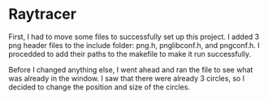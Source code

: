 # Raytracer

First, I had to move some files to successfully set up this project. I added 3 png header files to the include folder: png.h, pnglibconf.h, and pngconf.h. I procedded to add their paths to the makefile to make it run successfully. 

Before I changed anything else, I went ahead and ran the file to see what was already in the window. I saw that there were already 3 circles, so I decided to change the position and size of the circles. 
